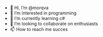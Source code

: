 - 👋 Hi, I’m @morqva
- 👀 I’m interested in programming
- 🌱 I’m currently learning c#
- 💞️ I’m looking to collaborate on enthusiasts
- 📫 How to reach me succes

<!---
morqva/morqva is a ✨ special ✨ repository because its `README.md` (this file) appears on your GitHub profile.
You can click the Preview link to take a look at your changes.
--->
